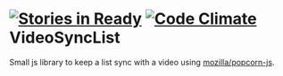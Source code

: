 [![Stories in Ready](https://badge.waffle.io/makozfriends/videosynclist.png?label=ready&title=Ready)](https://waffle.io/makozfriends/videosynclist) [![Code Climate](https://codeclimate.com/github/MakozFriends/VideoSyncList.png)](https://codeclimate.com/github/MakozFriends/VideoSyncList)
VideoSyncList
=============

Small js library to keep a list sync with a video using [mozilla/popcorn-js](https://github.com/mozilla/popcorn-js).
